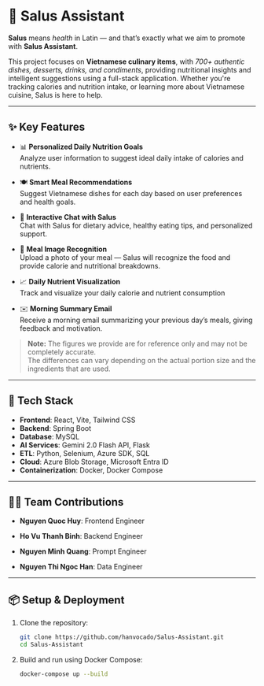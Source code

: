 # 🥗 Salus Assistant

**Salus** means *health* in Latin — and that’s exactly what we aim to promote with **Salus Assistant**.

This project focuses on **Vietnamese culinary items**, with *700+ authentic dishes, desserts, drinks, and condiments*, providing nutritional insights and intelligent suggestions using a full-stack application. Whether you're tracking calories and nutrition intake, or learning more about Vietnamese cuisine, Salus is here to help.

---

## ✨ Key Features

- 📊 **Personalized Daily Nutrition Goals**  
  Analyze user information to suggest ideal daily intake of calories and nutrients.

- 🍽 **Smart Meal Recommendations**  
  Suggest Vietnamese dishes for each day based on user preferences and health goals.

- 💬 **Interactive Chat with Salus**  
  Chat with Salus for dietary advice, healthy eating tips, and personalized support.

- 📸 **Meal Image Recognition**  
  Upload a photo of your meal — Salus will recognize the food and provide calorie and nutritional breakdowns.

- 📈 **Daily Nutrient Visualization**  
  Track and visualize your daily calorie and nutrient consumption

- ✉️ **Morning Summary Email**  
  Receive a morning email summarizing your previous day’s meals, giving feedback and motivation.


> **Note:** The figures we provide are for reference only and may not be completely accurate.  
> The differences can vary depending on the actual portion size and the ingredients that are used.

---

## 🚀 Tech Stack

- **Frontend**: React, Vite, Tailwind CSS  
- **Backend**: Spring Boot
- **Database**: MySQL
- **AI Services**: Gemini 2.0 Flash API, Flask
- **ETL**: Python, Selenium, Azure SDK, SQL 
- **Cloud**: Azure Blob Storage, Microsoft Entra ID
- **Containerization**: Docker, Docker Compose  

---

## 🧑‍💻 Team Contributions

- **Nguyen Quoc Huy**: Frontend Engineer

- **Ho Vu Thanh Binh**: Backend Engineer

- **Nguyen Minh Quang**: Prompt Engineer

- **Nguyen Thi Ngoc Han**: Data Engineer

---

## 📦 Setup & Deployment

1. Clone the repository:
    ```bash
    git clone https://github.com/hanvocado/Salus-Assistant.git
    cd Salus-Assistant
    ```

2. Build and run using Docker Compose:
    ```bash
    docker-compose up --build
    ```